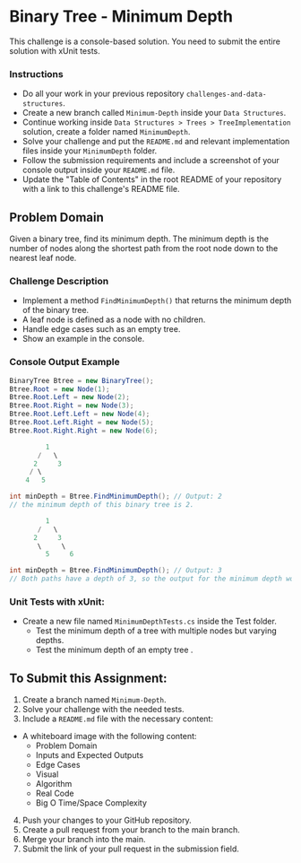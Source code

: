 # Binary Tree - Minimum Depth

This challenge is a console-based solution. You need to submit the entire solution with xUnit tests.

### Instructions

- Do all your work in your previous repository `challenges-and-data-structures`.
- Create a new branch called `Minimum-Depth` inside your `Data Structures`.
- Continue working inside `Data Structures > Trees > TreeImplementation` solution, create a folder named `MinimumDepth`.
- Solve your challenge and put the `README.md` and relevant implementation files inside your `MinimumDepth` folder.
- Follow the submission requirements and include a screenshot of your console output inside your `README.md` file.
- Update the "Table of Contents" in the root README of your repository with a link to this challenge's README file.

## Problem Domain

Given a binary tree, find its minimum depth. The minimum depth is the number of nodes along the shortest path from the root node down to the nearest leaf node.

### Challenge Description

- Implement a method `FindMinimumDepth()` that returns the minimum depth of the binary tree.
- A leaf node is defined as a node with no children.
- Handle edge cases such as an empty tree.
- Show an example in the console.

### Console Output Example

```csharp
BinaryTree Btree = new BinaryTree();
Btree.Root = new Node(1);
Btree.Root.Left = new Node(2);
Btree.Root.Right = new Node(3);
Btree.Root.Left.Left = new Node(4);
Btree.Root.Left.Right = new Node(5);
Btree.Root.Right.Right = new Node(6);

         1
       /   \
      2     3
     / \
    4   5

int minDepth = Btree.FindMinimumDepth(); // Output: 2
// the minimum depth of this binary tree is 2.

         1
       /   \
      2     3
       \     \
         5     6

int minDepth = Btree.FindMinimumDepth(); // Output: 3
// Both paths have a depth of 3, so the output for the minimum depth would be 3.
```

### Unit Tests with xUnit:

- Create a new file named `MinimumDepthTests.cs` inside the Test folder.
  - Test the minimum depth of a tree with multiple nodes but varying depths.
  - Test the minimum depth of an empty tree .

## To Submit this Assignment:

1. Create a branch named `Minimum-Depth`.
2. Solve your challenge with the needed tests.
3. Include a `README.md` file with the necessary content:

- A whiteboard image with the following content:
  - Problem Domain
  - Inputs and Expected Outputs
  - Edge Cases
  - Visual
  - Algorithm
  - Real Code
  - Big O Time/Space Complexity

4. Push your changes to your GitHub repository.
5. Create a pull request from your branch to the main branch.
6. Merge your branch into the main.
7. Submit the link of your pull request in the submission field.

